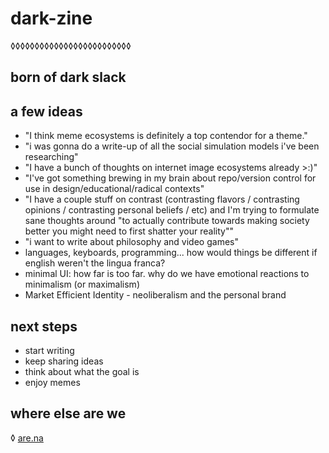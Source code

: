 # dark-zine
◊◊◊◊◊◊◊◊◊◊◊◊◊◊◊◊◊◊◊◊◊◊◊◊◊

## born of dark slack

## a few ideas

- "I think meme ecosystems is definitely a top contendor for a theme."
- "i was gonna do a write-up of all the social simulation models i've been researching"
- "I have a bunch of thoughts on internet image ecosystems already >:)"
- "I've got something brewing in my brain about repo/version control for use in design/educational/radical contexts"
- "I have a couple stuff on contrast (contrasting flavors / contrasting opinions / contrasting personal beliefs / etc) and I'm trying to formulate sane thoughts around "to actually contribute towards making society better you might need to first shatter your reality""
- "i want to write about philosophy and video games"
- languages, keyboards, programming... how would things be different if english weren't the lingua franca?
- minimal UI: how far is too far. why do we have emotional reactions to minimalism (or maximalism) 
- Market Efficient Identity - neoliberalism and the personal brand

## next steps

- start writing
- keep sharing ideas
- think about what the goal is
- enjoy memes

## where else are we

◊ [are.na](https://www.are.na/m-s-1468015743/dark-arena-1468015785)
